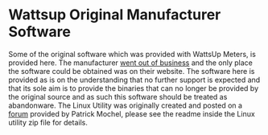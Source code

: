 Wattsup Original Manufacturer Software
=======

Some of the original software which was provided with WattsUp Meters, is provided here. The manufacturer [went out of business](https://www.vernier.com/products/sensors/wu-pro/) and the only place the software could be obtained was on their website.
The software here is provided as is on the understanding that no further support is expected and that its sole aim is to provide the binaries that can no longer be provided by the original source and as such this software should be treated as abandonware. 
The Linux Utility was originally created and posted on a [forum](https://web.archive.org/web/20130623210759/https://www.wattsupmeters.com/forum/index.php?topic=8.0) provided by Patrick Mochel, please see the readme inside the Linux utility zip file for details.
